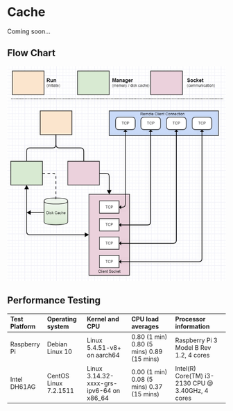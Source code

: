 # Cache

Coming soon...


## Flow Chart

![Flow Chart](https://github.com/simpliicode/Cache/blob/main/flow-chart.jpg?raw=true)

## Performance Testing

| Test Platform | Operating system      | Kernel and CPU                           | CPU load averages                         | Processor information                            |
| :------------ | :-------------------- | :--------------------------------------- | :---------------------------------------- | :----------------------------------------------- |
| Raspberry Pi  | Debian Linux 10       | Linux 5.4.51-v8+ on aarch64              | 0.80 (1 min) 0.80 (5 mins) 0.89 (15 mins) | Raspberry Pi 3 Model B Rev 1.2, 4 cores          |
| Intel DH61AG  | CentOS Linux 7.2.1511 | Linux 3.14.32-xxxx-grs-ipv6-64 on x86_64 | 0.00 (1 min) 0.08 (5 mins) 0.37 (15 mins) | Intel(R) Core(TM) i3-2130 CPU @ 3.40GHz, 4 cores |
